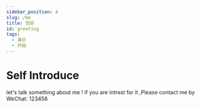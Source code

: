 ```yaml
---
sidebar_position: 4
slug: /me
title: 您好
id: greeting
tags: 
  - 演示
  - 开始
---
```



# Self Introduce

let's talk something about me ! if you are intrest for it  ,Please contact me by WeChat: 123456